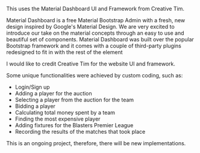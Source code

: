 This uses the Material Dashboard UI and Framework from Creative Tim.

Material Dashboard is a free Material Bootstrap Admin with a fresh, new design inspired by Google's Material Design. We are very excited to introduce our take on the material concepts through an easy to use and beautiful set of components. Material Dashboard was built over the popular Bootstrap framework and it comes with a couple of third-party plugins redesigned to fit in with the rest of the element

I would like to credit Creative Tim for the website UI and framework.

Some unique functionalities were achieved by custom coding, such as:
- Login/Sign up
- Adding a player for the auction
- Selecting a player from the auction for the team
- Bidding a player
- Calculating total money spent by a team
- Finding the most expensive player
- Adding fixtures for the Blasters Premier League
- Recording the results of the matches that took place

This is an ongoing project, therefore, there will be new implementations. 
